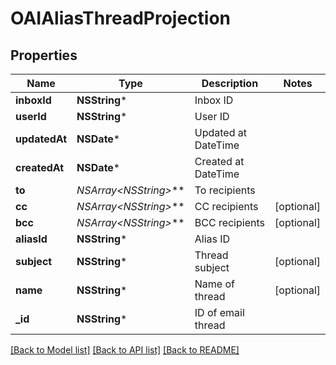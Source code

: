 # OAIAliasThreadProjection

## Properties
Name | Type | Description | Notes
------------ | ------------- | ------------- | -------------
**inboxId** | **NSString*** | Inbox ID | 
**userId** | **NSString*** | User ID | 
**updatedAt** | **NSDate*** | Updated at DateTime | 
**createdAt** | **NSDate*** | Created at DateTime | 
**to** | **NSArray&lt;NSString*&gt;*** | To recipients | 
**cc** | **NSArray&lt;NSString*&gt;*** | CC recipients | [optional] 
**bcc** | **NSArray&lt;NSString*&gt;*** | BCC recipients | [optional] 
**aliasId** | **NSString*** | Alias ID | 
**subject** | **NSString*** | Thread subject | [optional] 
**name** | **NSString*** | Name of thread | [optional] 
**_id** | **NSString*** | ID of email thread | 

[[Back to Model list]](../README#documentation-for-models) [[Back to API list]](../README#documentation-for-api-endpoints) [[Back to README]](../README)


